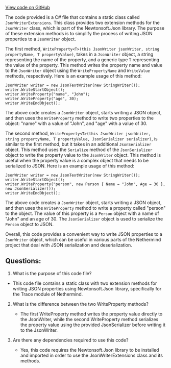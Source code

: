 [View code on GitHub](https://github.com/NethermindEth/nethermind/src/Nethermind/Nethermind.JsonRpc/Modules/Trace/JsonWriterExtensions.cs)

The code provided is a C# file that contains a static class called `JsonWriterExtensions`. This class provides two extension methods for the `JsonWriter` class, which is part of the Newtonsoft.Json library. The purpose of these extension methods is to simplify the process of writing JSON properties to a `JsonWriter` object.

The first method, `WriteProperty<T>(this JsonWriter jsonWriter, string propertyName, T propertyValue)`, takes in a `JsonWriter` object, a string representing the name of the property, and a generic type `T` representing the value of the property. This method writes the property name and value to the `JsonWriter` object using the `WritePropertyName` and `WriteValue` methods, respectively. Here is an example usage of this method:

```
JsonWriter writer = new JsonTextWriter(new StringWriter());
writer.WriteStartObject();
writer.WriteProperty("name", "John");
writer.WriteProperty("age", 30);
writer.WriteEndObject();
```

The above code creates a `JsonWriter` object, starts writing a JSON object, and then uses the `WriteProperty` method to write two properties to the object: "name" with a value of "John", and "age" with a value of 30.

The second method, `WriteProperty<T>(this JsonWriter jsonWriter, string propertyName, T propertyValue, JsonSerializer serializer)`, is similar to the first method, but it takes in an additional `JsonSerializer` object. This method uses the `Serialize` method of the `JsonSerializer` object to write the property value to the `JsonWriter` object. This method is useful when the property value is a complex object that needs to be serialized to JSON. Here is an example usage of this method:

```
JsonWriter writer = new JsonTextWriter(new StringWriter());
writer.WriteStartObject();
writer.WriteProperty("person", new Person { Name = "John", Age = 30 }, new JsonSerializer());
writer.WriteEndObject();
```

The above code creates a `JsonWriter` object, starts writing a JSON object, and then uses the `WriteProperty` method to write a property called "person" to the object. The value of this property is a `Person` object with a name of "John" and an age of 30. The `JsonSerializer` object is used to serialize the `Person` object to JSON.

Overall, this code provides a convenient way to write JSON properties to a `JsonWriter` object, which can be useful in various parts of the Nethermind project that deal with JSON serialization and deserialization.
## Questions: 
 1. What is the purpose of this code file?
   - This code file contains a static class with two extension methods for writing JSON properties using Newtonsoft.Json library, specifically for the Trace module of Nethermind.

2. What is the difference between the two WriteProperty methods?
   - The first WriteProperty method writes the property value directly to the JsonWriter, while the second WriteProperty method serializes the property value using the provided JsonSerializer before writing it to the JsonWriter.

3. Are there any dependencies required to use this code?
   - Yes, this code requires the Newtonsoft.Json library to be installed and imported in order to use the JsonWriterExtensions class and its methods.